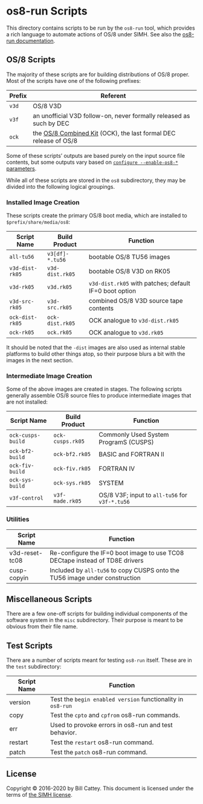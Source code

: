 # os8-run Scripts

This directory contains scripts to be run by the `os8-run` tool,
which provides a rich language to automate actions of OS/8
under SIMH.  See also the [os8-run documentation][os8-run-doc].


## OS/8 Scripts

The majority of these scripts are for building distributions of OS/8
proper. Most of the scripts have one of the following prefixes:

| Prefix | Referent
|--------|-----------
| `v3d`  | OS/8 V3D
| `v3f`  | an unofficial V3D follow-on, never formally released as such by DEC
| `ock`  | the [OS/8 Combined Kit][ockdoc] (OCK), the last formal DEC release of OS/8

Some of these scripts’ outputs are based purely on the input source file
contents, but some outputs vary based on [`configure --enable-os8-*`
parameters][os8cfg].

While all of these scripts are stored in the `os8` subdirectory, they
may be divided into the following logical groupings.

[os8cfg]: /doc/trunk/README.md#disable-os8
[ockdoc]: /doc/trunk/src/os8/ock/README.md


### Installed Image Creation

These scripts create the primary OS/8 boot media, which are installed to
`$prefix/share/media/os8`:

| Script Name       | Build Product   | Function
|-------------------|-----------------|----------------------------
| `all-tu56`        | `v3[df]-*.tu56` | bootable OS/8 TU56 images
| `v3d-dist-rk05`   | `v3d-dist.rk05` | bootable OS/8 V3D on RK05
| `v3d-rk05`        | `v3d.rk05`      | `v3d-dist.rk05` with patches; default IF=0 boot option
| `v3d-src-rk05`    | `v3d-src.rk05`  | combined OS/8 V3D source tape contents
| `ock-dist-rk05`   | `ock-dist.rk05` | OCK analogue to `v3d-dist.rk05`
| `ock-rk05`        | `ock.rk05`      | OCK analogue to `v3d.rk05`

It should be noted that the `-dist` images are also used as internal
stable platforms to build other things atop, so their purpose blurs a
bit with the images in the next section.


### Intermediate Image Creation

Some of the above images are created in stages. The following scripts
generally assemble OS/8 source files to produce intermediate images that
are not installed:

| Script Name       | Build Product    | Function
|-------------------|------------------|------------------------
| `ock-cusps-build` | `ock-cusps.rk05` | Commonly Used System ProgramS (CUSPS)
| `ock-bf2-build`   | `ock-bf2.rk05`   | BASIC and FORTRAN II
| `ock-fiv-build`   | `ock-fiv.rk05`   | FORTRAN IV
| `ock-sys-build`   | `ock-sys.rk05`   | SYSTEM
| `v3f-control`     | `v3f-made.rk05`  | OS/8 V3F; input to `all-tu56` for `v3f-*.tu56`


### Utilities

| Script Name     | Function
|-----------------|-------------------------------------------
| v3d-reset-tc08  | Re-configure the IF=0 boot image to use TC08 DECtape instead of TD8E drivers
| cusp-copyin     | Included by `all-tu56` to copy CUSPS onto the TU56 image under construction


## Miscellaneous Scripts

There are a few one-off scripts for building individual components of
the software system in the `misc` subdirectory.  Their purpose is meant
to be obvious from their file name.


## Test Scripts

There are a number of scripts meant for testing `os8-run` itself. These
are in the `test` subdirectory:

| Script Name | Function
|-------------|-------------------------------------------
| version     | Test the `begin enabled version` functionality in `os8-run`
| copy        | Test the `cpto` and `cpfrom` os8-run commands.
| err         | Used to provoke errors in os8-run and test behavior.
| restart     | Test the `restart` os8-run command.
| patch       | Test the `patch` os8-run command.

[os8-run-doc]: /doc/trunk/doc/os8-run.md


## License

Copyright © 2016-2020 by Bill Cattey. This document is licensed under
the terms of [the SIMH license][sl].

[sl]:  https://tangentsoft.com/pidp8i/doc/trunk/SIMH-LICENSE.md
